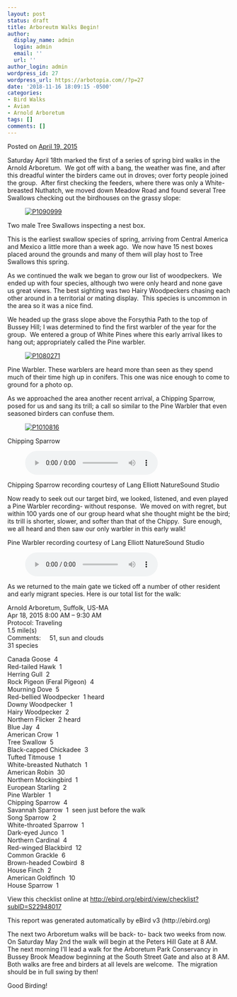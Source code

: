 ```yaml
---
layout: post
status: draft
title: Arboreutm Walks Begin!
author:
  display_name: admin
  login: admin
  email: ''
  url: ''
author_login: admin
wordpress_id: 27
wordpress_url: https://arbotopia.com//?p=27
date: '2018-11-16 18:09:15 -0500'
categories:
- Bird Walks
- Avian
- Arnold Arboretum
tags: []
comments: []
---
```




<p>Posted on&nbsp;<a href="https://web.archive.org/web/20150501173156/http://www.arbotopia.com/arboreutm-walks-begin/">April 19, 2015</a></p>





<p>Saturday April 18th marked the first of a series of spring bird walks in the Arnold Arboretum.&nbsp; We got off with a bang, the weather was fine, and after this dreadful winter the birders came out in droves; over forty people joined the group.&nbsp; After first checking the feeders, where there was only a White-breasted Nuthatch, we moved down Meadow Road and found several Tree Swallows checking out the birdhouses on the grassy slope:</p>


<p><!-- wp:image {"id":1063,"linkDestination":"custom"} --></p>
<figure class="wp-block-image"><a href="https://web.archive.org/web/20150501173156/http://www.arbotopia.com/wp-content/uploads/2015/04/P1090999.jpg"><img src="https://web.archive.org/web/20150501173156im_/http://www.arbotopia.com/wp-content/uploads/2015/04/P1090999.jpg" alt="P1090999" class="wp-image-1063"/></a></figure>





<p>Two male Tree Swallows inspecting a nest box.</p>





<p>This is the earliest swallow species of spring, arriving from Central America and Mexico a little more than a week ago.&nbsp; We now have 15 nest boxes placed around the grounds and many of them will play host to Tree Swallows this spring.</p>





<p>As we continued the walk we began to grow our list of woodpeckers.&nbsp; We ended up with four species, although two were only heard and none gave us great views. The best sighting was two Hairy Woodpeckers chasing each other around in a territorial or mating display.&nbsp; This species is uncommon in the area so it was a nice find.</p>





<p>We headed up the grass slope above the Forsythia Path to the top of Bussey Hill; I was determined to find the first warbler of the year for the group.&nbsp; We entered a group of White Pines where this early arrival likes to hang out; appropriately called the Pine warbler.</p>


<p><!-- wp:image {"id":407,"linkDestination":"custom"} --></p>
<figure class="wp-block-image"><a href="https://web.archive.org/web/20150501173156/http://www.arbotopia.com/wp-content/uploads/2013/04/P1080271.jpg"><img src="https://web.archive.org/web/20150501173156im_/http://www.arbotopia.com/wp-content/uploads/2013/04/P1080271.jpg" alt="P1080271" class="wp-image-407"/></a></figure>





<p>Pine Warbler. These warblers are heard more than seen as they spend much of their time high up in conifers. This one was nice enough to come to ground for a photo op.</p>





<p>As we approached the area another recent arrival, a Chipping Sparrow, posed for us and sang its trill; a call so similar to the Pine Warbler that even seasoned birders can confuse them.</p>


<p><!-- wp:image {"id":1066,"linkDestination":"custom"} --></p>
<figure class="wp-block-image"><a href="https://web.archive.org/web/20150501173156/http://www.arbotopia.com/wp-content/uploads/2015/04/P1010816.jpg"><img src="https://web.archive.org/web/20150501173156im_/http://www.arbotopia.com/wp-content/uploads/2015/04/P1010816.jpg" alt="P1010816" class="wp-image-1066"/></a></figure>





<p>Chipping Sparrow</p>


<p><!-- wp:audio {"id":206} --></p>
<figure class="wp-block-audio"><audio controls src="https://arbotopia.com/wp-content/uploads/2018/11/Chipping-Sparrow-1.mp3"></audio></figure>
<p><!-- /wp:audio --></p>



<p>Chipping Sparrow recording courtesy of Lang Elliott NatureSound Studio</p>





<p>Now ready to seek out our target bird, we looked, listened, and even played a Pine Warbler recording- without response.&nbsp; We moved on with regret, but within 100 yards one of our group heard what she thought might be the bird; its trill is shorter, slower, and softer than that of the Chippy.&nbsp; Sure enough, we all heard and then saw our only warbler in this early walk!</p>





<p>Pine Warbler recording courtesy of Lang Elliott NatureSound Studio</p>


<p><!-- wp:audio {"id":209} --></p>
<figure class="wp-block-audio"><audio controls src="https://arbotopia.com/wp-content/uploads/2018/11/3-21-Pine-Warbler.wav"></audio></figure>
<p><!-- /wp:audio --></p>



<p>As we returned to the main gate we ticked off a number of other resident and early migrant species. Here is our total list for the walk:</p>





<p>Arnold Arboretum, Suffolk, US-MA<br>Apr 18, 2015 8:00 AM &ndash; 9:30 AM<br>Protocol: Traveling<br>1.5 mile(s)<br>Comments:&nbsp;&nbsp;&nbsp;&nbsp; 51, sun and clouds<br>31 species</p>





<p>Canada Goose&nbsp; 4<br>Red-tailed Hawk&nbsp; 1<br>Herring Gull&nbsp; 2<br>Rock Pigeon (Feral Pigeon)&nbsp; 4<br>Mourning Dove&nbsp; 5<br>Red-bellied Woodpecker&nbsp; 1 heard<br>Downy Woodpecker&nbsp; 1<br>Hairy Woodpecker&nbsp; 2<br>Northern Flicker&nbsp; 2 heard<br>Blue Jay&nbsp; 4<br>American Crow&nbsp; 1<br>Tree Swallow&nbsp; 5<br>Black-capped Chickadee&nbsp; 3<br>Tufted Titmouse&nbsp; 1<br>White-breasted Nuthatch&nbsp; 1<br>American Robin&nbsp; 30<br>Northern Mockingbird&nbsp; 1<br>European Starling&nbsp; 2<br>Pine Warbler&nbsp; 1<br>Chipping Sparrow&nbsp; 4<br>Savannah Sparrow&nbsp; 1&nbsp; seen just before the walk<br>Song Sparrow&nbsp; 2<br>White-throated Sparrow&nbsp; 1<br>Dark-eyed Junco&nbsp; 1<br>Northern Cardinal&nbsp; 4<br>Red-winged Blackbird&nbsp; 12<br>Common Grackle&nbsp; 6<br>Brown-headed Cowbird&nbsp; 8<br>House Finch&nbsp; 2<br>American Goldfinch&nbsp; 10<br>House Sparrow&nbsp; 1</p>





<p>View this checklist online at <a href="https://ebird.org/view/checklist/S22948017">http://ebird.org/ebird/view/checklist?subID=S22948017</a></p>





<p>This report was generated automatically by eBird v3 (http://ebird.org)</p>





<p>The next two Arboretum walks will be back- to- back two weeks from now.&nbsp; On Saturday May 2nd the walk will begin at the Peters Hill Gate at 8 AM. The next morning I&rsquo;ll lead a walk for the Arboretum Park Conservancy in Bussey Brook Meadow beginning at the South Street Gate and also at 8 AM. Both walks are free and birders at all levels are welcome.&nbsp; The migration should be in full swing by then!</p>





<p>Good Birding!</p>


